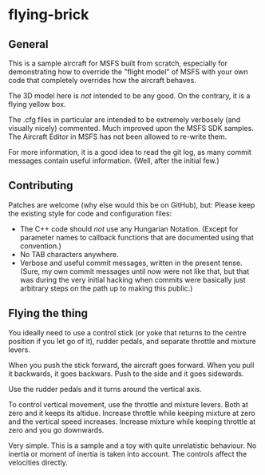# flying-brick

## General

This is a sample aircraft for MSFS built from scratch, especially for
demonstrating how to override the "flight model" of MSFS with your own
code that completely overrides how the aircraft behaves.

The 3D model here is *not* intended to be any good. On the contrary,
it is a flying yellow box.

The .cfg files in particular are intended to be extremely verbosely
(and visually nicely) commented. Much improved upon the MSFS SDK
samples. The Aircraft Editor in MSFS has not been allowed to re-write
them.

For more information, it is a good idea to read the git log, as many
commit messages contain useful information. (Well, after the initial
few.)

## Contributing

Patches are welcome (why else would this be on GitHub), but: Please
keep the existing style for code and configuration files:

- The C++ code should *not* use any Hungarian Notation. (Except for
  parameter names to callback functions that are documented using that
  convention.)
- No TAB characters anywhere.
- Verbose and useful commit messages, written in the present tense.
  (Sure, my own commit messages until now were not like that, but that
  was during the very initial hacking when commits were basically just
  arbitrary steps on the path up to making this public.)

## Flying the thing

You ideally need to use a control stick (or yoke that returns to the
centre position if you let go of it), rudder pedals, and separate
throttle and mixture levers.

When you push the stick forward, the aircraft goes forward. When you
pull it backwards, it goes backwars. Push to the side and it goes
sidewards.

Use the rudder pedals and it turns around the vertical axis.

To control vertical movement, use the throttle and mixture levers.
Both at zero and it keeps its altidue. Increase throttle while keeping
mixture at zero and the vertical speed increases. Increase mixture
while keeping throttle at zero and you go downwards.

Very simple. This is a sample and a toy with quite unrelatistic
behaviour. No inertia or moment of inertia is taken into account. The
controls affect the velocities directly.
